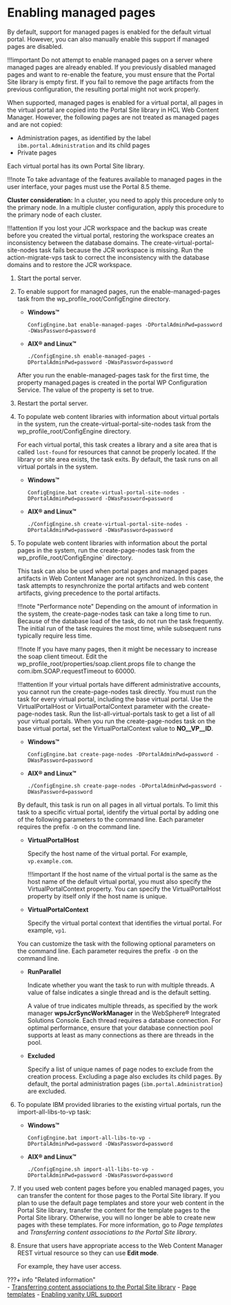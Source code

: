 # Enabling managed pages

By default, support for managed pages is enabled for the default virtual portal. However, you can also manually enable this support if managed pages are disabled.

!!!important
    Do not attempt to enable managed pages on a server where managed pages are already enabled. If you previously disabled managed pages and want to re-enable the feature, you must ensure that the Portal Site library is empty first. If you fail to remove the page artifacts from the previous configuration, the resulting portal might not work properly.

When supported, managed pages is enabled for a virtual portal, all pages in the virtual portal are copied into the Portal Site library in HCL Web Content Manager. However, the following pages are not treated as managed pages and are not copied:

-   Administration pages, as identified by the label `ibm.portal.Administration` and its child pages
-   Private pages

Each virtual portal has its own Portal Site library.

!!!note
    To take advantage of the features available to managed pages in the user interface, your pages must use the Portal 8.5 theme.

**Cluster consideration:** In a cluster, you need to apply this procedure only to the primary node. In a multiple cluster configuration, apply this procedure to the primary node of each cluster.

!!!attention
    If you lost your JCR workspace and the backup was create before you created the virtual portal, restoring the workspace creates an inconsistency between the database domains. The create-virtual-portal-site-nodes task fails because the JCR workspace is missing. Run the action-migrate-vps task to correct the inconsistency with the database domains and to restore the JCR workspace.

1.  Start the portal server.

2.  To enable support for managed pages, run the enable-managed-pages task from the wp_profile_root/ConfigEngine directory.

    -   **Windows™**

        `ConfigEngine.bat enable-managed-pages -DPortalAdminPwd=password -DWasPassword=password`

    -   **AIX® and Linux™**

        `./ConfigEngine.sh enable-managed-pages -DPortalAdminPwd=password -DWasPassword=password`

    After you run the enable-managed-pages task for the first time, the property managed.pages is created in the portal WP Configuration Service. The value of the property is set to true.

3.  Restart the portal server.

4.  To populate web content libraries with information about virtual portals in the system, run the create-virtual-portal-site-nodes task from the wp_profile_root/ConfigEngine directory.

    For each virtual portal, this task creates a library and a site area that is called `lost-found` for resources that cannot be properly located. If the library or site area exists, the task exits. By default, the task runs on all virtual portals in the system.

    -   **Windows™**

        `ConfigEngine.bat create-virtual-portal-site-nodes -DPortalAdminPwd=password -DWasPassword=password`

    -   **AIX® and Linux™**

        `./ConfigEngine.sh create-virtual-portal-site-nodes -DPortalAdminPwd=password -DWasPassword=password`

5.  To populate web content libraries with information about the portal pages in the system, run the create-page-nodes task from the wp_profile_root/ConfigEngine` directory.

    This task can also be used when portal pages and managed pages artifacts in Web Content Manager are not synchronized. In this case, the task attempts to resynchronize the portal artifacts and web content artifacts, giving precedence to the portal artifacts.

    !!!note "Performance note"
        Depending on the amount of information in the system, the create-page-nodes task can take a long time to run. Because of the database load of the task, do not run the task frequently. The initial run of the task requires the most time, while subsequent runs typically require less time.

    !!!note
        If you have many pages, then it might be necessary to increase the soap client timeout. Edit the wp_profile_root/properties/soap.client.props file to change the com.ibm.SOAP.requestTimeout to 60000.

    !!!attention
        If your virtual portals have different administrative accounts, you cannot run the create-page-nodes task directly. You must run the task for every virtual portal, including the base virtual portal. Use the VirtualPortalHost or VirtualPortalContext parameter with the create-page-nodes task. Run the list-all-virtual-portals task to get a list of all your virtual portals. When you run the create-page-nodes task on the base virtual portal, set the VirtualPortalContext value to __NO__VP__ID__.

    -   **Windows™**

        `ConfigEngine.bat create-page-nodes -DPortalAdminPwd=password -DWasPassword=password`

    -   **AIX® and Linux™**

        `./ConfigEngine.sh create-page-nodes -DPortalAdminPwd=password -DWasPassword=password`

    By default, this task is run on all pages in all virtual portals. To limit this task to a specific virtual portal, identify the virtual portal by adding one of the following parameters to the command line. Each parameter requires the prefix `-D` on the command line.

    -   **VirtualPortalHost**

        Specify the host name of the virtual portal. For example, `vp.example.com`.

        !!!important
            If the host name of the virtual portal is the same as the host name of the default virtual portal, you must also specify the VirtualPortalContext property. You can specify the VirtualPortalHost property by itself only if the host name is unique.

    -   **VirtualPortalContext**

        Specify the virtual portal context that identifies the virtual portal. For example, `vp1`.

    You can customize the task with the following optional parameters on the command line. Each parameter requires the prefix `-D` on the command line.

    -   **RunParallel**

        Indicate whether you want the task to run with multiple threads. A value of false indicates a single thread and is the default setting.

        A value of true indicates multiple threads, as specified by the work manager **wpsJcrSyncWorkManager** in the WebSphere® Integrated Solutions Console. Each thread requires a database connection. For optimal performance, ensure that your database connection pool supports at least as many connections as there are threads in the pool.

    -   **Excluded**

        Specify a list of unique names of page nodes to exclude from the creation process. Excluding a page also excludes its child pages. By default, the portal administration pages (`ibm.portal.Administration`) are excluded.

6.  To populate IBM provided libraries to the existing virtual portals, run the import-all-libs-to-vp task:

    -   **Windows™**

        `ConfigEngine.bat import-all-libs-to-vp -DPortalAdminPwd=password -DWasPassword=password`

    -   **AIX® and Linux™**

        `./ConfigEngine.sh import-all-libs-to-vp -DPortalAdminPwd=password -DWasPassword=password`

7.  If you used web content pages before you enabled managed pages, you can transfer the content for those pages to the Portal Site library. If you plan to use the default page templates and store your web content in the Portal Site library, transfer the content for the template pages to the Portal Site library. Otherwise, you will no longer be able to create new pages with these templates. For more information, go to *Page templates* and *Transferring content associations to the Portal Site library*.

8.  Ensure that users have appropriate access to the Web Content Manager REST virtual resource so they can use **Edit mode**.

    For example, they have user access.


???+ info "Related information"  
    -   [Transferring content associations to the Portal Site library](../../../../../manage_content/wcm/wcm_artifacts/managed_pages/cfg_managed_pages/wcm_config_mngpages_transfer.md)
    -   [Page templates](../../../../../build_sites/sitebuilder/site_dev_with_sitebuilder/creating_sites_using_sitebuilder/sitebuilder_learn_pgtemplate.md)
    -   [Enabling vanity URL support](../../../../../manage_content/wcm/wcm_content_delivery/vanity_url/adm_vanity_url/van_url_cfgtsk_enable_vus.md)

